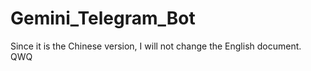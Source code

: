 # Gemini_Telegram_Bot
Since it is the Chinese version, I will not change the English document.  QWQ
